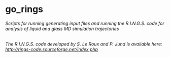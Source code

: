 # go_rings
###### Scripts for running generating input files and running the R.I.N.G.S. code for analysis of liquid and glass MD simulation trajectories 
###### The R.I.N.G.S. code developed by S. Le Roux and P. Jund is available here: http://rings-code.sourceforge.net/index.php
